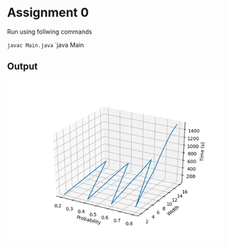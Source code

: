 # Assignment 0

Run using follwing commands

`javac Main.java`
`java Main

## Output

![Output](170010003_170010040_assignment0/src/graph.png)
